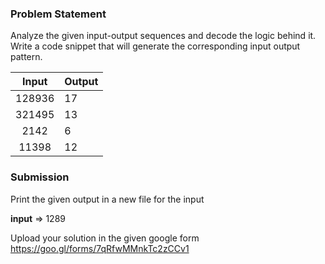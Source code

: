 
### Problem Statement
Analyze the given input-output sequences and decode the logic behind it. Write a code snippet that will generate the corresponding input output pattern.

|**Input** |   **Output** |
|:-:|---|
| 128936 |  17 |
| 321495   | 13 |
| 2142  |  6 |
|  11398    | 12   |





### Submission

Print the given output in a new file for the input

**input** => 1289


Upload your solution in the given google form https://goo.gl/forms/7qRfwMMnkTc2zCCv1
